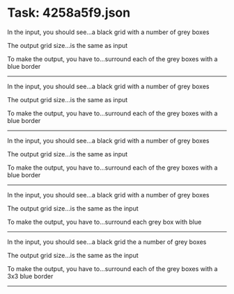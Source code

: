 # Task: 4258a5f9.json

In the input, you should see...a black grid with a number of grey boxes

The output grid size...is the same as input

To make the output, you have to...surround each of the grey boxes with a blue border

---

In the input, you should see...a black grid with a number of grey boxes

The output grid size...is the same as input

To make the output, you have to...surround each of the grey boxes with a blue border

---

In the input, you should see...a black grid with a number of grey boxes

The output grid size...is the same as input

To make the output, you have to...surround each of the grey boxes with a blue border

---

In the input, you should see...a black grid with a number of grey boxes

The output grid size...is the same as the input

To make the output, you have to...surround each grey box with blue

---

In the input, you should see...a black grid the a number of grey boxes

The output grid size...is the same as the input

To make the output, you have to...surround each of the grey boxes with a 3x3 blue border

---

